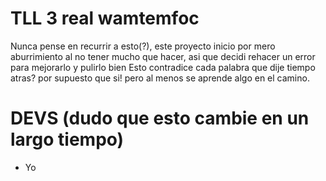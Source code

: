 # TLL 3 real wamtemfoc

Nunca pense en recurrir a esto(?), este proyecto inicio por mero aburrimiento al no tener mucho que hacer, asi que decidi rehacer un error para mejorarlo y pulirlo bien
Esto contradice cada palabra que dije tiempo atras? por supuesto que si! pero al menos se aprende algo en el camino.

# DEVS (dudo que esto cambie en un largo tiempo)
- Yo 
